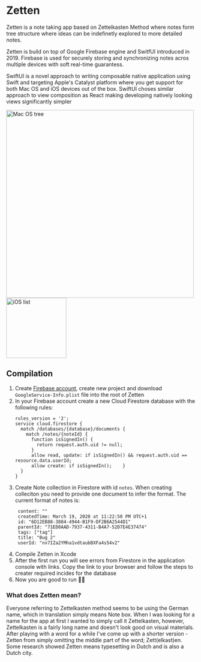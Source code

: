 # Zetten

Zetten is a note taking app based on Zettelkasten Method where notes form tree structure where ideas can
be indefinetly explored to more detailed notes.

Zetten is build on top of Google Firebase engine and SwitfUI introduced in 2019. Firebase is used for securely storing and
synchronizing notes acros multiple devices with soft real-time guarantess.

SwiftUI is a novel approach to writing composable native application using Swift and targeting Apple's Catalyst platform where
you get support for both Mac OS and iOS devices out of the box. SwiftUI choses similar approach to view composition as React making developing natively looking views significantly simpler

<img src="https://github.com/hrvolapeter/zetten/blob/master/images/mac_tree.png" 
alt="Mac OS tree" width="500"/>
<img src="https://github.com/hrvolapeter/zetten/blob/master/images/simulator_list.png" 
alt="iOS list" width="160"/>

## Compilation
1. Create [Firebase account](https://firebase.google.com), create new project and download `GoogleService-Info.plist` file into the root of Zetten
2. In your Firebase account create a new Cloud Firestore database with the following rules:
    ```
    rules_version = '2';
    service cloud.firestore {
      match /databases/{database}/documents {
        match /notes/{noteId} {
          function isSignedIn() {
            return request.auth.uid != null;
          }
          allow read, update: if isSignedIn() && request.auth.uid == resource.data.userId;
          allow create: if isSignedIn();    }
      }
    }
    ```
3. Create Note collection in Firestore with id `notes`. When creating colleciton you need to provide one document to infer the format.
   The current format of notes is:
   ```
    content: ""
    createdTime: March 19, 2020 at 11:22:50 PM UTC+1
    id: "6D12EB88-3884-4944-B1F9-DF2B6A2544D1"
    parentId: "71ED0AAD-7937-4311-B4A7-52D7E4E37474"
    tags: ["tag"]
    title: "Bug 2"
    userId: "nv7IZa2YMha1vdtaubBXFa4s54v2"
   ```
4. Compile Zetten in Xcode
5. After the first run you will see errors from Firestore in the application console with links. Copy the link to your browser
   and follow the steps to creater required incides for the database
6. Now you are good to run 🏃‍♂️

### What does Zetten mean?
Everyone referring to Zettelkasten method seems to be using the German name, which in translation simply means Note box. When I was looking for a name for the app at first I wanted to simply call it Zettelkasten, however, Zettelkasten is a fairly long name and doesn't look good on visual materials. After playing with a word for a while I've come up with a shorter version - Zetten from simply omitting the middle part of the word; Zett(elkast)en. Some research showed Zetten means typesetting in Dutch and is also a Dutch city.
